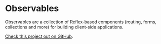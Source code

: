 # Observables

Observables are a collection of Reflex-based components (routing, forms, collections and more) for building client-side applications.

[Check this project out on GitHub](https://github.com/web-native/observables).
